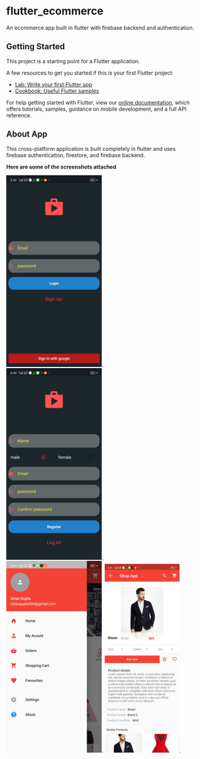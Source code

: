 # flutter_ecommerce

An ecommerce app built in flutter with firebase backend and authentication.

## Getting Started

This project is a starting point for a Flutter application.

A few resources to get you started if this is your first Flutter project:

- [Lab: Write your first Flutter app](https://flutter.dev/docs/get-started/codelab)
- [Cookbook: Useful Flutter samples](https://flutter.dev/docs/cookbook)

For help getting started with Flutter, view our
[online documentation](https://flutter.dev/docs), which offers tutorials,
samples, guidance on mobile development, and a full API reference.

## About App

This cross-platform application is built completely in flutter and uses firebase authentication, firestore, and firebase backend.

**Here are some of the screenshots attached**

<img src="https://raw.githubusercontent.com/ishangupta4/Ecommerce/master/screenshots/1.png?token=AL22WHEZCN6UI5EJQVMOEI27AVLO4" alt="Input Distance" width="255"/>.
<img src="https://raw.githubusercontent.com/ishangupta4/Ecommerce/master/screenshots/2.png?token=AL22WHCMVWQVXTPVMJFR5QK7AVLTI" width="255"/>.
<img src="https://raw.githubusercontent.com/ishangupta4/Ecommerce/master/screenshots/3.png?token=AL22WHAOCXXWAYHPFDYKXGC7AVLYU" width="255"/>.
<img src="https://raw.githubusercontent.com/ishangupta4/Ecommerce/master/screenshots/4.png?token=AL22WHAKR7VDSOMHZ7X74YS7AVL3C" width="200"/>.
